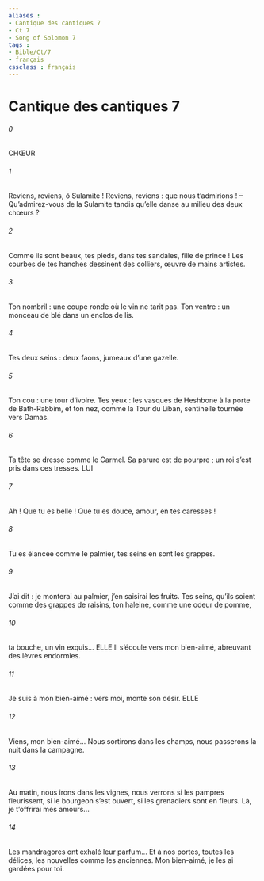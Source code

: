 ```yaml
---
aliases : 
- Cantique des cantiques 7
- Ct 7
- Song of Solomon 7
tags : 
- Bible/Ct/7
- français
cssclass : français
---
```


# Cantique des cantiques 7

###### 0
CHŒUR
###### 1
Reviens, reviens,
ô Sulamite !
Reviens, reviens :
que nous t’admirions !
– Qu’admirez-vous de la Sulamite
tandis qu’elle danse au milieu des deux chœurs ?
###### 2
Comme ils sont beaux, tes pieds,
dans tes sandales,
fille de prince !
Les courbes de tes hanches
dessinent des colliers,
œuvre de mains artistes.
###### 3
Ton nombril : une coupe ronde
où le vin ne tarit pas.
Ton ventre : un monceau de blé
dans un enclos de lis.
###### 4
Tes deux seins : deux faons,
jumeaux d’une gazelle.
###### 5
Ton cou :
une tour d’ivoire.
Tes yeux : les vasques de Heshbone
à la porte de Bath-Rabbim,
et ton nez, comme la Tour du Liban,
sentinelle tournée vers Damas.
###### 6
Ta tête se dresse
comme le Carmel.
Sa parure est de pourpre ;
un roi s’est pris dans ces tresses.
LUI
###### 7
Ah ! Que tu es belle !
Que tu es douce,
amour, en tes caresses !
###### 8
Tu es élancée comme le palmier,
tes seins en sont les grappes.
###### 9
J’ai dit : je monterai au palmier,
j’en saisirai les fruits.
Tes seins, qu’ils soient comme des grappes de raisins,
ton haleine, comme une odeur de pomme,
###### 10
ta bouche, un vin exquis…
ELLE Il s’écoule vers mon bien-aimé,
abreuvant des lèvres endormies.
###### 11
Je suis à mon bien-aimé :
vers moi, monte son désir.
ELLE
###### 12
Viens, mon bien-aimé…
Nous sortirons dans les champs,
nous passerons la nuit dans la campagne.
###### 13
Au matin, nous irons dans les vignes,
nous verrons si les pampres fleurissent,
si le bourgeon s’est ouvert,
si les grenadiers sont en fleurs.
Là, je t’offrirai mes amours…
###### 14
Les mandragores ont exhalé leur parfum…
Et à nos portes, toutes les délices,
les nouvelles comme les anciennes.
Mon bien-aimé,
je les ai gardées pour toi.
